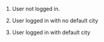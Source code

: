 1. User not logged in.

2. User logged in with no default city

3. User logged in with default city
